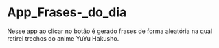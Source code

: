 # App_Frases-_do_dia
Nesse app ao clicar no botão é gerado frases de forma aleatória na qual retirei trechos do anime YuYu Hakusho.
